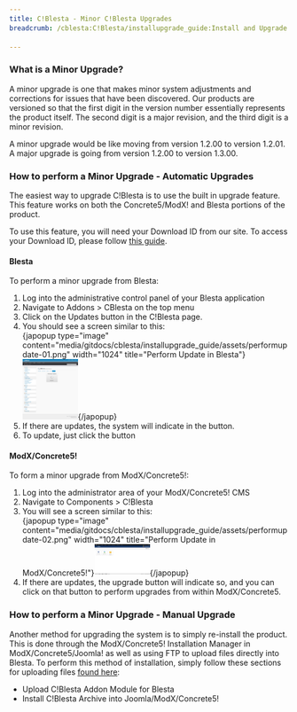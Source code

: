 ```yaml
---
title: C!Blesta - Minor C!Blesta Upgrades
breadcrumb: /cblesta:C!Blesta/installupgrade_guide:Install and Upgrade Guide/minor:Minor C!Blesta Upgrades/

---
```


### What is a Minor Upgrade?

A minor upgrade is one that makes minor system adjustments and corrections for issues that have been discovered.  Our products are versioned so that the first digit in the version number essentially represents the product itself.  The second digit is a major revision, and the third digit is a minor revision.

A minor upgrade would be like moving from version 1.2.00 to version 1.2.01.  A major upgrade is going from version 1.2.00 to version 1.3.00.

### How to perform a Minor Upgrade - Automatic Upgrades

The easiest way to upgrade C!Blesta is to use the built in upgrade feature.  This feature works on both the Concrete5/ModX! and Blesta portions of the product.

To use this feature, you will need your Download ID from our site.  To access your Download ID, please follow [this guide](cblesta/howtoguides/accessdownloadid.md).

#### Blesta

To perform a minor upgrade from Blesta:

1. Log into the administrative control panel of your Blesta application
2. Navigate to Addons > CBlesta on the top menu
3. Click on the Updates button in the C!Blesta page.
4. You should see a screen similar to this: <br />{japopup type="image" content="media/gitdocs/cblesta/installupgrade_guide/assets/performupdate-01.png" width="1024" title="Perform Update in Blesta"}<img src="assets/performupdate-01.png" width="100px" />{/japopup}
5. If there are updates, the system will indicate in the button.
6. To update, just click the button

#### ModX/Concrete5!

To form a minor upgrade from ModX/Concrete5!:

1. Log into the administrator area of your ModX/Concrete5! CMS
2. Navigate to Components > C!Blesta
3. You will see a screen similar to this: <br />{japopup type="image" content="media/gitdocs/cblesta/installupgrade_guide/assets/performupdate-02.png" width="1024" title="Perform Update in ModX/Concrete5!"}<img src="assets/performupdate-02.png" width="100px" />{/japopup}
4. If there are updates, the upgrade button will indicate so, and you can click on that button to perform upgrades from within ModX/Concrete5.

### How to perform a Minor Upgrade - Manual Upgrade

Another method for upgrading the system is to simply re-install the product.  This is done through the ModX/Concrete5! Installation Manager in ModX/Concrete5/Joomla! as well as using FTP to upload files directly into Blesta.  To perform this method of installation, simply follow these sections for uploading files [found here](cblesta/installupgrade_guide/newinstalls.md):

* Upload C!Blesta Addon Module for Blesta
* Install C!Blesta Archive into Joomla/ModX/Concrete5!